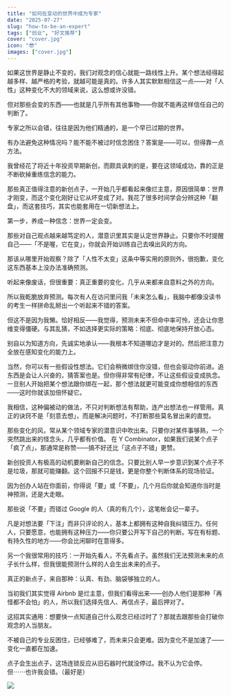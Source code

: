 ```yaml
---
title: "如何在变动的世界中成为专家"
date: "2025-07-27"
slug: "how-to-be-an-expert"
tags: ["创业", "好文推荐"]
cover: "cover.jpg"
icon: "😎"
images: ["cover.jpg"]
---
```

如果这世界是静止不变的，我们对观念的信心就能一路线性上升。某个想法经得起越多样、越严格的考验，就越可能是真的。许多人其实默默相信这一点——对「人性」这种变化不大的领域来说，这么想或许没错。



但对那些会变的东西——也就是几乎所有其他事物——你就不能再这样信任自己的判断了。



专家之所以会错，往往是因为他们精通的，是一个早已过期的世界。



有办法避免这种情况吗？能不能不被过时信念困住？答案是——可以，但得靠一点方法。



我曾经花了将近十年投资早期新创，而颇具讽刺的是，要在这领域成功，靠的正是不断砍掉重练信念的能力。



那些真正值得注意的新创点子，一开始几乎都看起来像烂主意，原因很简单：世界才刚变，而这个变化刚好让它从坏变成了对。我花了很多时间学会分辨这种「翻盘」，而这套技巧，其实也能套用在一切新想法上。



第一步，养成一种信念：世界一定会变。



那些对自己观点越来越笃定的人，潜意识里其实是认定世界静止。只要你不时提醒自己——「不是喔，它在变」，你就会开始训练自己去嗅出风的方向。



那该从哪里开始观察？除了「人性不太变」这条中等实用的原则外，很抱歉，变化这东西基本上没办法准确预测。



听起来像废话，但很重要：真正重要的变化，几乎从来都来自意料之外的方向。



所以我乾脆放弃预测。每次有人在访问里问我「未来怎么看」，我脑中都像没读书的考生一样拼命乱掰出一个听起来不错的答案。



但这不是因为我懒。恰好相反——我觉得，预测未来不但命中率可怜，还会让你思维变得僵硬。与其乱猜，不如选择更实际的策略：彻底、彻底地保持开放心态。



别自以为知道方向，先诚实地承认——我根本不知道哪边才是对的。然后把注意力全放在感知变化的能力上。



当然，你可以有一些假设性想法。它们会稍微绑住你没错，但也会驱动你前进。追东西是会让人兴奋的，猜答案也是。但你得非常有纪律，不让这些假设变成执念。
一旦别人开始把某个想法跟你绑在一起，那个想法就更可能变成你想相信的东西——这时你就该加倍怀疑它。



我相信，这种偏被动的做法，不只对判断想法有帮助，连产出想法也一样管用。真正的诀窍不是「刻意去想」，而是解决问题时，不打断那些莫名冒出来的直觉。



那些变化的风，常从某个领域专家的潜意识中吹出来。只要你对某件事够熟，一个突然跳出来的怪念头，几乎都有价值。
在 Y Combinator，如果我们说某个点子「疯了点」，那通常是称赞——搞不好还比「这点子不错」更赞。



新创投资人有极高的动机要刷新自己的信念。只要比别人早一步意识到某个点子不是垃圾，那就可能赚翻。这个回报不只是钱，更是你整个判断体系的现场验证。



因为创办人站在你面前，你得说「要」或「不要」，几个月后你就会知道你当时是神预测，还是大走眼。



那些说「不要」而错过 Google 的人（真的有几个），这笔帐会记一辈子。



凡是对想法要「下注」而非只评论的人，基本上都拥有这种自我纠错压力。任何人，只要愿意，也能拥有这种压力——你只要公开写下自己的判断。写在有标题、有持久性的地方——你会比闲聊时在意得多。



另一个我很常用的技巧：一开始先看人，不先看点子。虽然我们无法预测未来的点子长什么样，但我很能预测什么样的人会生出未来的点子。



真正的新点子，来自那种：认真、有劲、脑袋够独立的人。



当初我们其实觉得 Airbnb 是烂主意，但我们看得出来——创办人他们是那种「再怪都不会怕」的人，所以我们选择先信人、再信点子，最后押对了。



这招其实通用：想要快一点知道自己什么观念已经过时了？那就去跟那些会打破你观念的人当朋友。



不被自己的专业反困住，已经够难了，而未来只会更难。因为变化不是加速了——变化一直都在加速。



点子会生出点子，这场连锁反应从旧石器时代就没停过。我不认为它会停。
但⋯⋯也许我会错。（最好是）




![](https://prod-files-secure.s3.us-west-2.amazonaws.com/112d0858-5090-4d34-a606-b75eb8d65fd2/46476355-9cf3-4e99-9b7a-3531bc426380/1000202064.png?X-Amz-Algorithm=AWS4-HMAC-SHA256&X-Amz-Content-Sha256=UNSIGNED-PAYLOAD&X-Amz-Credential=ASIAZI2LB4662UNLYLZ2%2F20251016%2Fus-west-2%2Fs3%2Faws4_request&X-Amz-Date=20251016T112909Z&X-Amz-Expires=3600&X-Amz-Security-Token=IQoJb3JpZ2luX2VjEOH%2F%2F%2F%2F%2F%2F%2F%2F%2F%2FwEaCXVzLXdlc3QtMiJFMEMCHwzN7RU44QoOTZV1njAyhI%2BSL1z1qELKu%2F99s41SYKgCIGiuuvYQNAaL0%2B1%2Fi4n5P4SnwPa%2FbyD8Imzl4IHiZIrfKogECIr%2F%2F%2F%2F%2F%2F%2F%2F%2F%2FwEQABoMNjM3NDIzMTgzODA1IgxLPRkbEAi8tHrWzzkq3AM4tlJaTNjEqjiWtBkWoQ99yGmp%2B%2FhWiZmymfEVE6AqKlwAymnquDBMmky78Na2Oa8uylZJzI2TkdyUO6kPUw4tCmpLD3wnrFSMlE5BvAcWp5khJl5AWzOV4uSrRVeSRAZ0NMjPufr%2BrXRzcrAfW9PkAtYDK9LmbajbxB0lWExxtkdEDPTNEYwYqMO9YlPEL%2BKsgOheYrMHtCMssbebTBLJNBDSr%2Ff6JfZ24d3c1OQxpycFgrPfz%2BxoRudT4ICRKSjmA0tHGJadZ3KmtpBsktvivDUUV3sEr8RofZEbRQ8eH43FEXi8vDJk4jVAVJxfg9c38%2Fjpd7fPWNWWqeRzPSGN7KGEgqfh2H9ljlZdKYsZyzwIdAbzie0sijUoT5fllyOnmJ7xyCNoZWIY0eADr295bmx%2FoTJj3Yo6z8HKgwuXiBOEEYeRPcNLjZox%2FKZbZBtqYJQg%2FOy%2F0qEfNx%2BbMSKFmIzcIVxwIs3PvVdJ1PxQsIyKSZRY59Z5k5zHQA5IkNizxPtoZ%2BH6LYfd1OOi78XlzjxDEuN8E6mXpWI53AL54pIjYiphQtxS5C%2BHd3hm7sZyYjnJt4UGBYAkYV1KR9aPitkREsZBNyY%2BZv2SDfx4n6%2BXpruKcv3PFh52OzCH2cLHBjqnAXHXrNjsjmPnKtH7sgmOWckE4w8KhYGZKtLoMxEAxCwEJXtFUiRRIAUrvWZijrS0JtU2WUr5AZ6qjl4iK3ed5yvnJ0uX870xNBvVhK01vEZkLjptPDtUiWDDDGcVCmNUBiLxC%2BHpDYo3rJCASnqFpFcsZX%2BDxrRRRKm6k7R5EAQiQhm9KjxgthKx9WolKa7KZPxX8dyQvAMuXBi%2BK5NOuRGYoHKWZbAi&X-Amz-Signature=33cf07b3b35e3acbf968c48ab7e129c5a38cdc3b4c0d7e52e8ef50f0674a6b73&X-Amz-SignedHeaders=host&x-amz-checksum-mode=ENABLED&x-id=GetObject)

